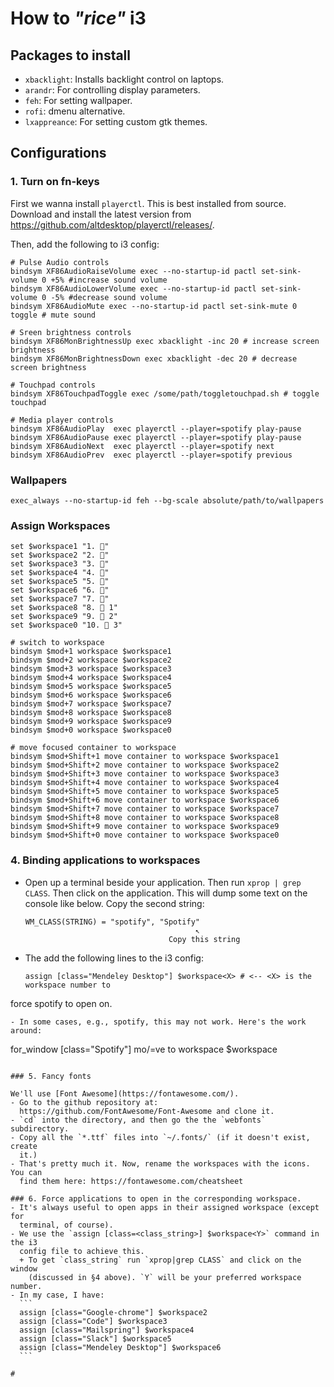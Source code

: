 # How to _"rice"_ i3

## Packages to install
 - `xbacklight`: Installs backlight control on laptops.
 - `arandr`: For controlling display parameters.
 - `feh`: For setting wallpaper.
 - `rofi`: dmenu alternative.
 - `lxappreance`: For setting custom gtk themes.

## Configurations


### 1. Turn on fn-keys

First we wanna install `playerctl`. This is best installed from source. 
Download and install the latest version from https://github.com/altdesktop/playerctl/releases/.

Then, add the following to i3 config:
```
# Pulse Audio controls
bindsym XF86AudioRaiseVolume exec --no-startup-id pactl set-sink-volume 0 +5% #increase sound volume
bindsym XF86AudioLowerVolume exec --no-startup-id pactl set-sink-volume 0 -5% #decrease sound volume
bindsym XF86AudioMute exec --no-startup-id pactl set-sink-mute 0 toggle # mute sound

# Sreen brightness controls
bindsym XF86MonBrightnessUp exec xbacklight -inc 20 # increase screen brightness
bindsym XF86MonBrightnessDown exec xbacklight -dec 20 # decrease screen brightness

# Touchpad controls
bindsym XF86TouchpadToggle exec /some/path/toggletouchpad.sh # toggle touchpad

# Media player controls
bindsym XF86AudioPlay  exec playerctl --player=spotify play-pause
bindsym XF86AudioPause exec playerctl --player=spotify play-pause
bindsym XF86AudioNext  exec playerctl --player=spotify next
bindsym XF86AudioPrev  exec playerctl --player=spotify previous
```

### Wallpapers
`exec_always --no-startup-id feh --bg-scale absolute/path/to/wallpapers`

### Assign Workspaces
```
set $workspace1 "1. "
set $workspace2 "2. "
set $workspace3 "3. "
set $workspace4 "4. "
set $workspace5 "5. "
set $workspace6 "6. "
set $workspace7 "7. "
set $workspace8 "8.  1"
set $workspace9 "9.  2"
set $workspace0 "10.  3"

# switch to workspace
bindsym $mod+1 workspace $workspace1
bindsym $mod+2 workspace $workspace2
bindsym $mod+3 workspace $workspace3
bindsym $mod+4 workspace $workspace4
bindsym $mod+5 workspace $workspace5
bindsym $mod+6 workspace $workspace6
bindsym $mod+7 workspace $workspace7
bindsym $mod+8 workspace $workspace8
bindsym $mod+9 workspace $workspace9
bindsym $mod+0 workspace $workspace0

# move focused container to workspace
bindsym $mod+Shift+1 move container to workspace $workspace1
bindsym $mod+Shift+2 move container to workspace $workspace2
bindsym $mod+Shift+3 move container to workspace $workspace3
bindsym $mod+Shift+4 move container to workspace $workspace4
bindsym $mod+Shift+5 move container to workspace $workspace5
bindsym $mod+Shift+6 move container to workspace $workspace6
bindsym $mod+Shift+7 move container to workspace $workspace7
bindsym $mod+Shift+8 move container to workspace $workspace8
bindsym $mod+Shift+9 move container to workspace $workspace9
bindsym $mod+Shift+0 move container to workspace $workspace0
```
### 4. Binding applications to workspaces

- Open up a terminal beside your application. Then run `xprop | grep CLASS`. Then click on
  the application. This will dump some text on the console like below. Copy
the second string:
  ```
  WM_CLASS(STRING) = "spotify", "Spotify"
                                        ↖ 
                                  Copy this string
  ``` 
- The add the following lines to the i3 config:
  ```
  assign [class="Mendeley Desktop"] $workspace<X> # <-- <X> is the workspace number to
force spotify to open on.
  ```
- In some cases, e.g., spotify, this may not work. Here's the work around:
  ```
  for_window [class="Spotify"] mo/=ve to workspace $workspace<X>
  ```

### 5. Fancy fonts

We'll use [Font Awesome](https://fontawesome.com/). 
  - Go to the github repository at:
    https://github.com/FontAwesome/Font-Awesome and clone it.
  - `cd` into the directory, and then go the the `webfonts` subdirectory. 
  - Copy all the `*.ttf` files into `~/.fonts/` (if it doesn't exist, create
    it.)
  - That's pretty much it. Now, rename the workspaces with the icons. You can
    find them here: https://fontawesome.com/cheatsheet

### 6. Force applications to open in the corresponding workspace.
  - It's always useful to open apps in their assigned workspace (except for
    terminal, of course).
  - We use the `assign [class=<class_string>] $workspace<Y>` command in the i3
    config file to achieve this. 
    + To get `class_string` run `xprop|grep CLASS` and click on the window
      (discussed in §4 above). `Y` will be your preferred workspace number.
  - In my case, I have:
    ```
    assign [class="Google-chrome"] $workspace2
    assign [class="Code"] $workspace3
    assign [class="Mailspring"] $workspace4
    assign [class="Slack"] $workspace5
    assign [class="Mendeley Desktop"] $workspace6
    ```

# 

